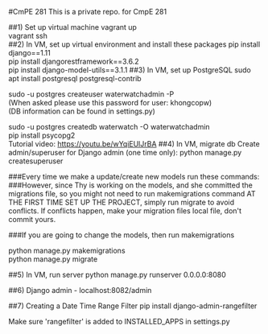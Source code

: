 #CmPE 281
This is a private repo. for CmpE 281

##1) Set up virtual machine
 vagrant up  
 vagrant ssh  
##2) In VM, set up virtual environment and install these packages
 pip install django==1.11  
 pip install djangorestframework==3.6.2  
 pip install django-model-utils==3.1.1
##3) In VM, set up PostgreSQL
  sudo apt install postgresql postgresql-contrib  

  sudo -u postgres createuser waterwatchadmin -P  
  (When asked please use this password for user: khongcopw)  
  (DB information can be found in settings.py)  

  sudo -u postgres createdb waterwatch -O waterwatchadmin  
  pip install psycopg2  
  Tutorial video: https://youtu.be/wYqiEUlJrBA
##4) In VM, migrate db
Create admin/superuser for Django admin (one time only):
  python manage.py createsuperuser  

###Every time we make a update/create new models run these commands:  
###However, since Thy is working on the models, and she committed the migrations file, so you might not need to run makemigrations command AT THE FIRST TIME SET UP THE PROJECT, simply run migrate to avoid conflicts. If conflicts happen, make your migration files local file, don't commit yours.

###If you are going to change the models, then run makemigrations

  python manage.py makemigrations  
  python manage.py migrate  

##5) In VM, run server
  python manage.py runserver 0.0.0.0:8080   

##6) Django admin - localhost:8082/admin

##7) Creating a Date Time Range Filter
  pip install django-admin-rangefilter

  Make sure 'rangefilter' is added to INSTALLED_APPS in settings.py
